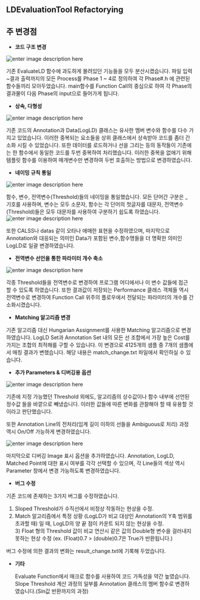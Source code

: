 ## LDEvaluationTool Refactorying



## 주 변경점

 -  **코드 구조 변경**
   
     
 ![enter image description here](https://lh3.googleusercontent.com/Iwe5hHf5yzGY_1gXZWNKkvyeM6C8LMSyDlG4afG7yRMB4rCCrsO9VAZ_z74a_zonLNEZ8DD1ZSYr)
	
기존 EvaluateLD 함수에 과도하게 몰려있던 기능들을 모두 분산시켰습니다.
	파일 입력~결과 출력까지의 모든 Process를 Phase 1 ~ 4로 정의하여
	각 Phase#.h 에 관련된 함수들끼리 모아두었습니다.
	main함수를 Function Call의 중심으로 하여 각 Phase의 결과물이 다음 Phase의 input으로 들어가게 됩니다.



  
 -  **상속, 다형성**
   
     
   ![enter image description here](https://lh3.googleusercontent.com/3TXj1QDtUi_uI1XROTv_YzWU71csffoyVAjsLR51S6vgZudxBDVS7MBcqsSpkVY6Xj7OxBD3Pnwt)


기존 코드의 Annotation과 Data(LogLD) 클래스는 유사한 멤버 변수와 함수를 다수 가지고 있었습니다. 이러한 중복되는 요소들을 상위 클래스에서 상속받아 코드를 좀더 간소화 시킬 수 있었습니다.
	또한 데이터를 로드하거나 선을 그리는 등의 동작들이 기존에는 한 함수에서 동일한 코드를 두번 중복하여 처리했습니다. 이러한 중복을 없애기 위해 템플릿 함수를 이용하여 매개변수만 변경하여 두번 호출하는 방법으로 변경하였습니다.
	
 -  **네이밍 규칙 통일**
 
![enter image description here](https://lh3.googleusercontent.com/D3jwk52vOdCaYP6EQ041Q1OR0rEX53nZB002It5OnsbM5wKzSF-obqYIHi89f4MSsKEhoDEpgGei)
	
함수, 변수, 전역변수(Threshold)들의 네이밍을 통일했습니다.
	모든 단어간 구분은 _ 기호를 사용하며,
	변수는 모두 소문자,
	함수는 각 단어의 첫글자를 대문자,
	전역변수(Threshold)들은 모두 대문자를 사용하여 구분하기 쉽도록 하였습니다.
	![enter image description here](https://lh3.googleusercontent.com/0idDpNCwYjccOLIBLsWvOJSS3BWifmYs4YX6iwEmlGs2lxZ1yqgJBHTawiTA4Jt88RdBpNq3Vv_J)
	
또한 CALSS나 datas 같이 오타나 애매한 표현을 수정하였으며,
	마지막으로 Annotation와 대응되는 의미인 Data가 포함된 변수,함수명들을 더 	명확한 의미인 LogLD로 일괄 변경하였습니다.

 - **전역변수 선언을 통한 파라미터 개수 축소**

![enter image description here](https://lh3.googleusercontent.com/CAwPqE8TEukNXSlYUbUwFfJMYHf7EKA7gdMiSBkOo_g7XTplKyWYvZNJ4u_Bw0DUF1QSfjBdGLN9)
	
각종 Threshold들을 전역변수로 변경하여 프로그램 어디에서나 이 변수 값들에 접근 할 수 있도록 하였습니다. 또한 결과값이 저장되는 Performance 클래스 객체들 역시 전역변수로 변경하여 Function Call 위주의  플로우에서 전달되는 파라미터의 개수를 간소화시켰습니다.
	

 -  **Matching 알고리즘 변경**

기존 알고리즘 대신 Hungarian Assignment를 사용한 Matching 알고리즘으로 변경하였습니다.
LogLD Set과 Annotation Set 내의 모든 선 조합에서 가장 높은 Cost를 가지는 조합의 최적해를 구할 수 있습니다.
이 변경으로 4125개의 샘플 중 7개의 샘플에서 매칭 결과가 변했습니다. 해당 내용은 match_change.txt 파일에서 확인하실 수 있습니다.




 -  **추가 Parameters & 디버깅용 옵션**
 
![enter image description here](https://lh3.googleusercontent.com/0VKDjSlY2hWIknKU6jBL8t8hmjpu3Z1kIiKatCwaR1bxkCSFzFnN7B9W2ECluyas2gm8Evazb4-7)


기존에 지정 가능했던 Threshold 외에도, 알고리즘의 상수값이나 함수 내부에 선언된 정수값 들을 바깥으로 빼냈습니다. 이러한 값들에 따른 변화를 관찰해야 할 때 유용할 것이라고 판단했습니다.

또한 Annotation Line의 전처리(임계 길이 이하의 선들을 Ambiguous로 처리) 과정 역시 On/Off 가능하게 변경하였습니다.



![enter image description here](https://lh3.googleusercontent.com/7419ZU2svP9flnSleQGl7MGIBcFIQc9Vfae8UHSLht-Mh6ULOdVSQEjpFhKS1zIQc35HMUropNnF)


마지막으로 디버깅 Image 표시 옵션을 추가하였습니다.
Annotation, LogLD, Matched Point에 대한 표시 여부를 각각 선택할 수 있으며,
각 Line들의 색상 역시 Parameter 창에서 변경 가능하도록 변경하였습니다.


 - **버그 수정**


기존 코드에 존재하는 3가지 버그를 수정하였습니다.

  1) Sloped Threshold가 수직선에서 비정상 작동하는 현상을 수정. 	
   2) Match 알고리즘에서 특정 상황 (LogLD가 비교 대상인 Annotation의 Y축 범위를 초과할 때) 일 때,
   LogLD의 양 끝 점이 카운트 되지 않는 현상을 수정. 	
     3) Float 형의 Threshold 값이 비교 연산시 같은 값의 Double형 변수을 걸러내지 못하는 현상
    수정 (ex. (Float)0.7 > (double)0.7은 True가 반환됩니다.)

버그 수정에 의한 결과의 변화는 result_change.txt에 기록해 두었습니다.

 - **기타**

	Evaluate Function에서 매크로 함수를 사용하여 코드 가독성을 약간 높였습니다.
	Slope Threshold 계산 과정의 일부를 Annotation 클래스의 멤버 함수로 변경하였습니다.(Sin값 반환까지의 과정)


